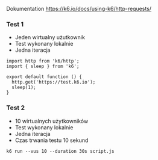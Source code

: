 Dokumentation
https://k6.io/docs/using-k6/http-requests/

### Test 1
- Jeden wirtualny użutkownik 
- Test wykonany lokalnie
- Jedna iteracja

```
import http from 'k6/http';
import { sleep } from 'k6';

export default function () {
  http.get('https://test.k6.io');
  sleep(1);
}
```



### Test 2 

- 10 wirtualnych użytkowników
- Test wykonany lokalnie
- Jedna iteracja
- Czas trwania testu 10 sekund

```
k6 run --vus 10 --duration 30s script.js
```





